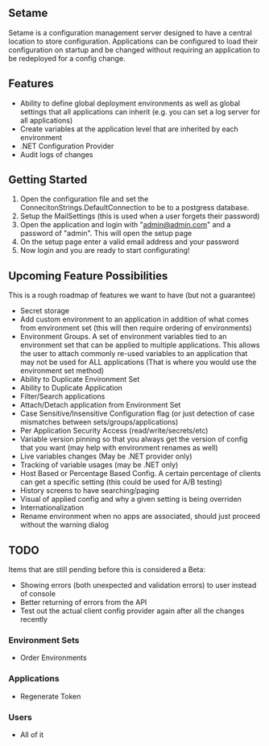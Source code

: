 ## Setame
Setame is a configuration management server designed to have a central location to store configuration. Applications can be configured to load their configuration
on startup and be changed without requiring an application to be redeployed for a config change.

## Features
- Ability to define global deployment environments as well as global settings that all applications can inherit (e.g. you can set a log server for all applications)
- Create variables at the application level that are inherited by each environment
- .NET Configuration Provider
- Audit logs of changes

## Getting Started
1. Open the configuration file and set the ConnecitonStrings.DefaultConnection to be to a postgress database. 
1. Setup the MailSettings (this is used when a user forgets their password)
1. Open the application and login with "admin@admin.com" and a password of "admin". This will open the setup page
1. On the setup page enter a valid email address and your password
1. Now login and you are ready to start configurating!

## Upcoming Feature Possibilities
This is a rough roadmap of features we want to have (but not a guarantee)

- Secret storage
- Add custom environment to an application in addition of what comes from environment set (this will then require ordering of environments)
- Environment Groups. A set of environment variables tied to an environment set that can be applied to multiple applications. This allows the user to attach commonly re-used variables to an application that may not be used for ALL applications (That is where you would use the environment set method)
- Ability to Duplicate Environment Set
- Ability to Duplicate Application
- Filter/Search applications
- Attach/Detach application from Environment Set
- Case Sensitive/Insensitive Configuration flag (or just detection of case mismatches between sets/groups/applications)
- Per Application Security Access (read/write/secrets/etc)
- Variable version pinning so that you always get the version of config that you want (may help with environment renames as well)
- Live variables changes (May be .NET provider only)
- Tracking of variable usages (may be .NET only)
- Host Based or Percentage Based Config. A certain percentage of clients can get a specific setting (this could be used for A/B testing)
- History screens to have searching/paging
- Visual of applied config and why a given setting is being overriden
- Internationalization
- Rename environment when no apps are associated, should just proceed without the warning dialog

## TODO
Items that are still pending before this is considered a Beta:

- Showing errors (both unexpected and validation errors) to user instead of console
- Better returning of errors from the API
- Test out the actual client config provider again after all the changes recently

### Environment Sets
- Order Environments

### Applications
- Regenerate Token
 
### Users
- All of it
